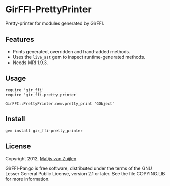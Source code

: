 # GirFFI-PrettyPrinter

Pretty-printer for modules generated by GirFFI.

## Features

* Prints generated, overridden and hand-added methods.
* Uses the `live_ast` gem to inspect runtime-generated methods.
* Needs MRI 1.9.3.

## Usage

    require 'gir_ffi'
    require 'gir_ffi-pretty_printer'

    GirFFI::PrettyPrinter.new.pretty_print 'GObject'

## Install

    gem install gir_ffi-pretty_printer

## License

Copyright 2012, [Matijs van Zuijlen](http://www.matijs.net/)

GirFFI-Pango is free software, distributed under the terms of the GNU Lesser
General Public License, version 2.1 or later. See the file COPYING.LIB for
more information.
